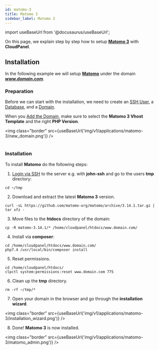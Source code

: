 ```yaml
---
id: matomo-3
title: Matomo 3
sidebar_label: Matomo 3
---
```


import useBaseUrl from '@docusaurus/useBaseUrl';

On this page, we explain step by step how to setup **[Matomo 3](https://matomo.org/)** with **CloudPanel**.

## Installation

In the following example we will setup **[Matomo](https://matomo.org/)** under the domain ***www.domain.com***.

### Preparation

Before we can start with the installation, we need to create an [SSH User](../frontend-area/users#adding-a-user), a [Database](../frontend-area/databases#adding-a-database), and a [Domain](../frontend-area/domains#adding-a-domain).

When you [Add the Domain](domains#adding-a-domain), make sure to select the **Matomo 3 Vhost Template** and the right **PHP Version**.

<img class="border" src={useBaseUrl('img/v1/applications/matomo-3/new_domain.png')} /> <br /><br />

### Installation

To install **Matomo** do the following steps:

1. [Login via SSH](users#ssh-login) to the server e.g. with **john-ssh** and go to the users **tmp** directory:

```
cd ~/tmp
```

2. Download and extract the latest **Matomo 3** version.

```
curl -sL https://github.com/matomo-org/matomo/archive/3.14.1.tar.gz | tar xfz -
```

3. Move files to the **htdocs** directory of the domain:

```
cp -R matomo-3.14.1/* /home/cloudpanel/htdocs/www.domain.com/
```

4. Install via **composer**:

```
cd /home/cloudpanel/htdocs/www.domain.com/
php7.4 /usr/local/bin/composer install
```

5. Reset permissions.

```
cd /home/cloudpanel/htdocs/
clpctl system:permissions:reset www.domain.com 775
```

6. Clean up the **tmp** directory.

```
rm -rf ~/tmp/*
```

7. Open your domain in the browser and go through the **installation wizard**.

<img class="border" src={useBaseUrl('img/v1/applications/matomo-3/installation_wizard.png')} />

8. Done! **Matomo 3** is now installed.

<img class="border" src={useBaseUrl('img/v1/applications/matomo-3/matomo_admin.png')} />